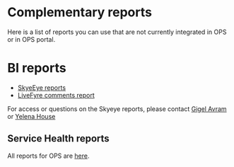 # Complementary reports

Here is a list of reports you can use that are not currently integrated in OPS or in OPS portal.

# BI reports
* [SkyeEye reports](http://skyeyereports.cloudapp.net/home)
* [LiveFyre comments report](http://aka.ms/skyeye/livefyre)

For access or questions on the Skyeye reports, please contact [Gigel Avram](mailto:gigela@microsoft.com) or [Yelena House](mailto:yelenah@microsoft.com)

## Service Health reports
All reports for OPS are [here](http://aka.ms/apexls).